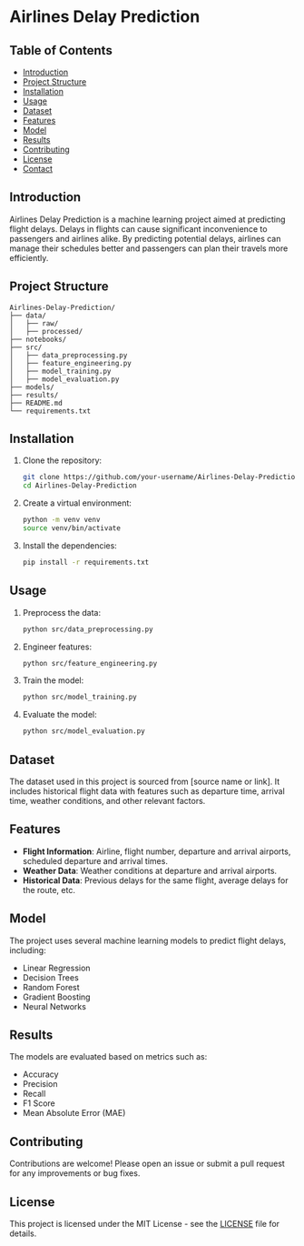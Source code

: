 # Airlines Delay Prediction

## Table of Contents
- [Introduction](#introduction)
- [Project Structure](#project-structure)
- [Installation](#installation)
- [Usage](#usage)
- [Dataset](#dataset)
- [Features](#features)
- [Model](#model)
- [Results](#results)
- [Contributing](#contributing)
- [License](#license)
- [Contact](#contact)

## Introduction
Airlines Delay Prediction is a machine learning project aimed at predicting flight delays. Delays in flights can cause significant inconvenience to passengers and airlines alike. By predicting potential delays, airlines can manage their schedules better and passengers can plan their travels more efficiently.

## Project Structure
```
Airlines-Delay-Prediction/
├── data/
│   ├── raw/
│   ├── processed/
├── notebooks/
├── src/
│   ├── data_preprocessing.py
│   ├── feature_engineering.py
│   ├── model_training.py
│   ├── model_evaluation.py
├── models/
├── results/
├── README.md
└── requirements.txt
```

## Installation
1. Clone the repository:
   ```bash
   git clone https://github.com/your-username/Airlines-Delay-Prediction.git
   cd Airlines-Delay-Prediction
   ```
2. Create a virtual environment:
   ```bash
   python -m venv venv
   source venv/bin/activate
   ```
3. Install the dependencies:
   ```bash
   pip install -r requirements.txt
   ```

## Usage
1. Preprocess the data:
   ```bash
   python src/data_preprocessing.py
   ```
2. Engineer features:
   ```bash
   python src/feature_engineering.py
   ```
3. Train the model:
   ```bash
   python src/model_training.py
   ```
4. Evaluate the model:
   ```bash
   python src/model_evaluation.py
   ```

## Dataset
The dataset used in this project is sourced from [source name or link]. It includes historical flight data with features such as departure time, arrival time, weather conditions, and other relevant factors.

## Features
- **Flight Information**: Airline, flight number, departure and arrival airports, scheduled departure and arrival times.
- **Weather Data**: Weather conditions at departure and arrival airports.
- **Historical Data**: Previous delays for the same flight, average delays for the route, etc.

## Model
The project uses several machine learning models to predict flight delays, including:
- Linear Regression
- Decision Trees
- Random Forest
- Gradient Boosting
- Neural Networks

## Results
The models are evaluated based on metrics such as:
- Accuracy
- Precision
- Recall
- F1 Score
- Mean Absolute Error (MAE)

## Contributing
Contributions are welcome! Please open an issue or submit a pull request for any improvements or bug fixes.

## License
This project is licensed under the MIT License - see the [LICENSE](LICENSE) file for details.
